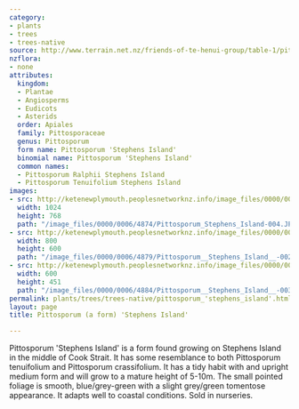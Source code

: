 ```yaml
---
category:
- plants
- trees
- trees-native
source: http://www.terrain.net.nz/friends-of-te-henui-group/table-1/pittosporum-stephens-island.html
nzflora:
- none
attributes:
  kingdom:
  - Plantae
  - Angiosperms
  - Eudicots
  - Asterids
  order: Apiales
  family: Pittosporaceae
  genus: Pittosporum
  form name: Pittosporum 'Stephens Island'
  binomial name: Pittosporum 'Stephens Island'
  common names:
  - Pittosporum Ralphii Stephens Island
  - Pittosporum Tenuifolium Stephens Island
images:
- src: http://ketenewplymouth.peoplesnetworknz.info/image_files/0000/0006/4874/Pittosporum_Stephens_Island-004.JPG
  width: 1024
  height: 768
  path: "/image_files/0000/0006/4874/Pittosporum_Stephens_Island-004.JPG"
- src: http://ketenewplymouth.peoplesnetworknz.info/image_files/0000/0006/4879/Pittosporum__Stephens_Island__-002.JPG
  width: 800
  height: 600
  path: "/image_files/0000/0006/4879/Pittosporum__Stephens_Island__-002.JPG"
- src: http://ketenewplymouth.peoplesnetworknz.info/image_files/0000/0006/4884/Pittosporum__Stephens_Island__-003.JPG
  width: 600
  height: 451
  path: "/image_files/0000/0006/4884/Pittosporum__Stephens_Island__-003.JPG"
permalink: plants/trees/trees-native/pittosporum_'stephens_island'.html
layout: page
title: Pittosporum (a form) 'Stephens Island'

---
```

Pittosporum 'Stephens Island' is a form found growing on Stephens Island in the middle of Cook Strait. It has some resemblance to both Pittosporum tenuifolium and Pittosporum crassifolium. It has a tidy habit with and upright medium form and will grow to a mature height of 5-10m. The small pointed foliage is smooth, blue/grey-green with a slight grey/green tomentose appearance. It adapts well to coastal conditions. Sold in nurseries.

